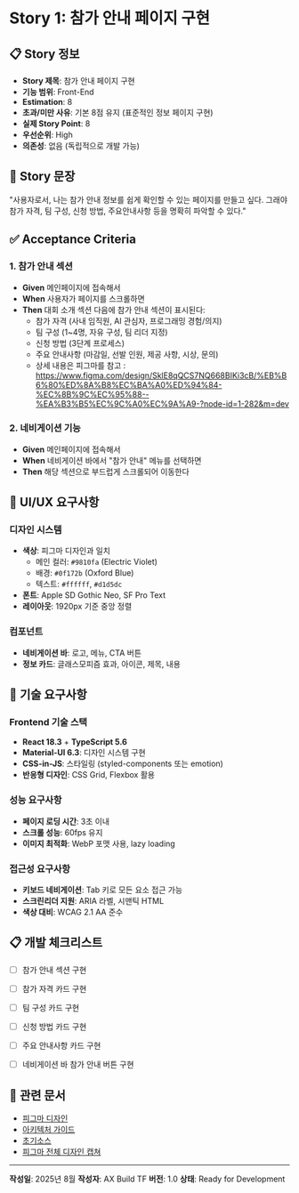 # Story 1: 참가 안내 페이지 구현

## 📋 Story 정보

- **Story 제목**: 참가 안내 페이지 구현
- **기능 범위**: Front-End
- **Estimation**: 8
- **초과/미만 사유**: 기본 8점 유지 (표준적인 정보 페이지 구현)
- **실제 Story Point**: 8
- **우선순위**: High
- **의존성**: 없음 (독립적으로 개발 가능)

## 🎯 Story 문장

"사용자로서, 나는 참가 안내 정보를 쉽게 확인할 수 있는 페이지를 만들고 싶다. 그래야 참가 자격, 팀 구성, 신청 방법, 주요안내사항 등을 명확히 파악할 수 있다."

## ✅ Acceptance Criteria

### 1. 참가 안내 섹션
- **Given** 메인페이지에 접속해서
- **When** 사용자가 페이지를 스크롤하면 
- **Then** 대회 소개 섹션 다음에 참가 안내 섹션이 표시된다:
  - 참가 자격 (사내 임직원, AI 관심자, 프로그래밍 경험/의지)
  - 팀 구성 (1~4명, 자유 구성, 팀 리더 지정)
  - 신청 방법 (3단계 프로세스)
  - 주요 안내사항 (마감일, 선발 인원, 제공 사항, 시상, 문의)
  - 상세 내용은 피그마를 참고 : https://www.figma.com/design/SklE8qQCS7NQ668BIKi3cB/%EB%B6%80%ED%8A%B8%EC%BA%A0%ED%94%84-%EC%8B%9C%EC%95%88--%EA%B3%B5%EC%9C%A0%EC%9A%A9-?node-id=1-282&m=dev

### 2. 네비게이션 기능
- **Given** 메인페이지에 접속해서
- **When** 네비게이션 바에서 "참가 안내" 메뉴를 선택하면
- **Then** 해당 섹션으로 부드럽게 스크롤되어 이동한다


## 🎨 UI/UX 요구사항

### 디자인 시스템
- **색상**: 피그마 디자인과 일치
  - 메인 컬러: `#9810fa` (Electric Violet)
  - 배경: `#0f172b` (Oxford Blue)
  - 텍스트: `#ffffff`, `#d1d5dc`
- **폰트**: Apple SD Gothic Neo, SF Pro Text
- **레이아웃**: 1920px 기준 중앙 정렬

### 컴포넌트
- **네비게이션 바**: 로고, 메뉴, CTA 버튼
- **정보 카드**: 글래스모피즘 효과, 아이콘, 제목, 내용


## 🔧 기술 요구사항

### Frontend 기술 스택
- **React 18.3** + **TypeScript 5.6**
- **Material-UI 6.3**: 디자인 시스템 구현
- **CSS-in-JS**: 스타일링 (styled-components 또는 emotion)
- **반응형 디자인**: CSS Grid, Flexbox 활용

### 성능 요구사항
- **페이지 로딩 시간**: 3초 이내
- **스크롤 성능**: 60fps 유지
- **이미지 최적화**: WebP 포맷 사용, lazy loading

### 접근성 요구사항
- **키보드 네비게이션**: Tab 키로 모든 요소 접근 가능
- **스크린리더 지원**: ARIA 라벨, 시맨틱 HTML
- **색상 대비**: WCAG 2.1 AA 준수


## 📋 개발 체크리스트

- [ ] 참가 안내 섹션 구현
- [ ] 참가 자격 카드 구현
- [ ] 팀 구성 카드 구현
- [ ] 신청 방법 카드 구현
- [ ] 주요 안내사항 카드 구현
- [ ] 네비게이션 바 참가 안내 버튼 구현


## 🔗 관련 문서

- [피그마 디자인](https://www.figma.com/design/SklE8qQCS7NQ668BIKi3cB/%EB%B6%80%ED%8A%B8%EC%BA%A0%ED%94%84-%EC%8B%9C%EC%95%88--%EA%B3%B5%EC%9C%A0%EC%9A%A9-?node-id=1-282&t=YikVCzM53lZqS2kU-4)
- [아키텍처 가이드](../.cursor/rules/architecture.md)
- [초기소스](../_backup/AI%20해커톤%20웹사이트/)
- [피그마 전체 디자인 캡쳐](../_backup/1920w_default.png)

---

**작성일**: 2025년 8월
**작성자**: AX Build TF
**버전**: 1.0
**상태**: Ready for Development
